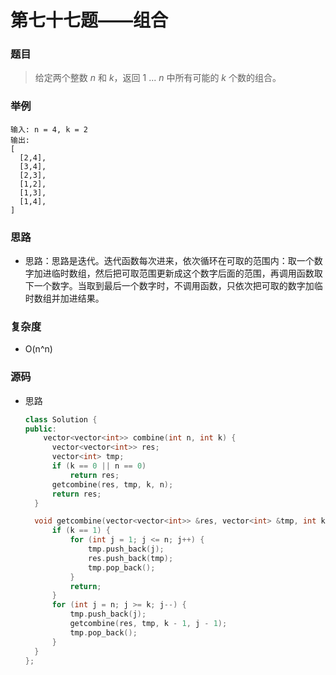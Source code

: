 # 第七十七题——组合

### 题目

> 给定两个整数 *n* 和 *k*，返回 1 ... *n* 中所有可能的 *k* 个数的组合。

### 举例

```
输入: n = 4, k = 2
输出:
[
  [2,4],
  [3,4],
  [2,3],
  [1,2],
  [1,3],
  [1,4],
]
```

### 思路

* 思路：思路是迭代。迭代函数每次进来，依次循环在可取的范围内：取一个数字加进临时数组，然后把可取范围更新成这个数字后面的范围，再调用函数取下一个数字。当取到最后一个数字时，不调用函数，只依次把可取的数字加临时数组并加进结果。

### 复杂度

- O(n^n)


### 源码

* 思路

  ```c++
  class Solution {
  public:
      vector<vector<int>> combine(int n, int k) {
  		vector<vector<int>> res;
  		vector<int> tmp;
  		if (k == 0 || n == 0)
  			return res;
  		getcombine(res, tmp, k, n);
  		return res;
  	}
  
  	void getcombine(vector<vector<int>> &res, vector<int> &tmp, int k, int n) {
  		if (k == 1) {
  			for (int j = 1; j <= n; j++) {
  				tmp.push_back(j);
  				res.push_back(tmp);
  				tmp.pop_back();
  			}
  			return;
  		}
  		for (int j = n; j >= k; j--) {
  			tmp.push_back(j);
  			getcombine(res, tmp, k - 1, j - 1);
  			tmp.pop_back();
  		}
  	}
  };
  ```

